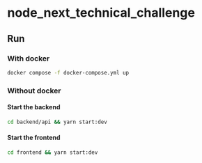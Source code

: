 # node_next_technical_challenge

## Run

### With docker
```sh
docker compose -f docker-compose.yml up
```

### Without docker

#### Start the backend
```sh
cd backend/api && yarn start:dev 
```

#### Start the frontend
```sh
cd frontend && yarn start:dev 
```